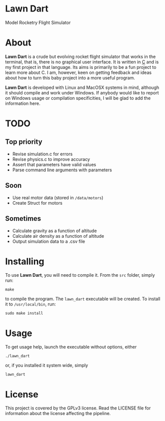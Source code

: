 # Lawn Dart
Model Rocketry Flight Simulator

# About
**Lawn Dart** is a crude but evolving rocket flight simulator that
works in the terminal, that is, there is no graphical user interface. It is
written in [C](http://en.wikipedia.org/wiki/C_\(programming_language\)) and is
my first project in that language. Its aims is primarily to be a fun project to
learn more about C. I am, however, keen on getting feedback and ideas about how
to turn this baby project into a more useful program.

**Lawn Dart** is developed with Linux and MacOSX systems in mind, although it
should compile and work under Windows. If anybody would like to report on
Windows usage or compilation specificities, I will be glad to add the
information here.

# TODO
## Top priority
- Revise simulation.c for errors
- Revise physics.c to improve accuracy
- Assert that parameters have valid values
- Parse command line arguments with parameters

## Soon
- Use real motor data (stored in `/data/motors`)
- Create Struct for motors

## Sometimes
- Calculate gravity as a function of altitude
- Calculate air density as a function of altitude
- Output simulation data to a .csv file

# Installing
To use **Lawn Dart**, you will need to compile it. From the `src` folder,
simply run:

```
make
```

to compile the program. The `lawn_dart` executable will be
created. To install it to `/usr/local/bin`, run:

```
sudo make install
```

# Usage
To get usage help, launch the executable without options, either

```
./lawn_dart
```

or, if you installed it system wide, simply

```
lawn_dart
```

# License
This project is covered by the GPLv3 license. Read the LICENSE file for
information about the license affecting the pipeline.

